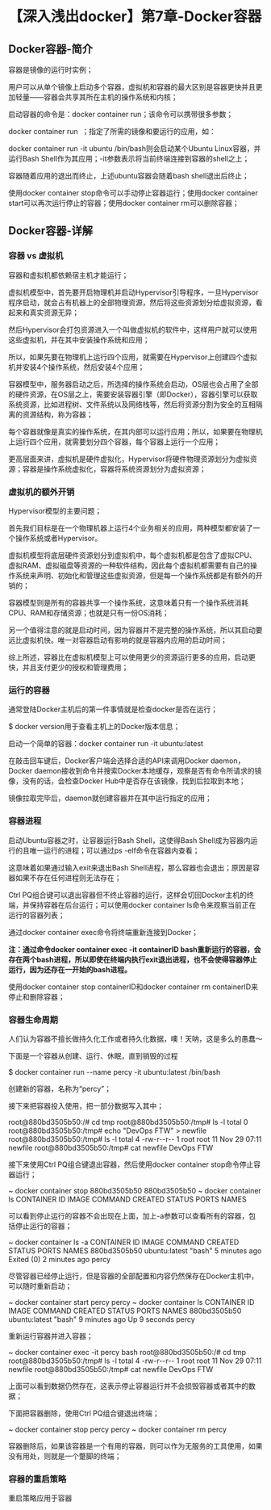 # 【深入浅出docker】第7章-Docker容器

## Docker容器-简介

容器是镜像的运行时实例；

用户可以从单个镜像上启动多个容器，虚拟机和容器的最大区别是容器更快并且更加轻量——容器会共享其所在主机的操作系统和内核；

启动容器的命令是：docker container run；该命令可以携带很多参数；

docker container run <image> <app>；指定了所需的镜像和要运行的应用，如：

docker container run -it ubuntu /bin/bash则会启动某个Ubuntu Linux容器，并运行Bash Shell作为其应用；-it参数表示将当前终端连接到容器的shell之上；

容器随着应用的退出而终止，上述ubuntu容器会随着bash shell退出后终止；

使用docker container stop命令可以手动停止容器运行；使用docker container start可以再次运行停止的容器；使用docker container rm可以删除容器；

## Docker容器-详解

### 容器 vs 虚拟机

容器和虚拟机都依赖宿主机才能运行；

虚拟机模型中，首先要开启物理机并启动Hypervisor引导程序，一旦Hypervisor程序启动，就会占有机器上的全部物理资源，然后将这些资源划分给虚拟资源，看起来和真实资源无异；

然后Hypervisor会打包资源进入一个叫做虚拟机的软件中，这样用户就可以使用这些虚拟机，并在其中安装操作系统和应用；

所以，如果先要在物理机上运行四个应用，就需要在Hypervisor上创建四个虚拟机并安装4个操作系统，然后安装4个应用；

容器模型中，服务器启动之后，所选择的操作系统会启动，OS层也会占用了全部的硬件资源，在OS层之上，需要安装容器引擎（即Docker），容器引擎可以获取系统资源，比如进程树、文件系统以及网络栈等，然后将资源分割为安全的互相隔离的资源结构，称为容器；

每个容器就像是真实的操作系统，在其内部可以运行应用；所以，如果要在物理机上运行四个应用，就需要划分四个容器，每个容器上运行一个应用；

更高层面来讲，虚拟机是硬件虚拟化，Hypervisor将硬件物理资源划分为虚拟资源；容器是操作系统虚拟化，容器将系统资源划分为虚拟资源；

### 虚拟机的额外开销

Hypervisor模型的主要问题；

首先我们目标是在一个物理机器上运行4个业务相关的应用，两种模型都安装了一个操作系统或者Hypervisor。

虚拟机模型将底层硬件资源划分到虚拟机中，每个虚拟机都是包含了虚拟CPU、虚拟RAM、虚拟磁盘等资源的一种软件结构，因此每个虚拟机都需要有自己的操作系统来声明、初始化和管理这些虚拟资源，但是每一个操作系统都是有额外的开销的；

容器模型则是所有的容器共享一个操作系统，这意味着只有一个操作系统消耗CPU、RAM和存储资源；也就是只有一份OS消耗；

另一个值得注意的就是启动时间，因为容器并不是完整的操作系统，所以其启动要远比虚拟机快。唯一对容器启动有影响的就是容器内应用的启动时间；

综上所述，容器比在虚拟机模型上可以使用更少的资源运行更多的应用，启动更快，并且支付更少的授权和管理费用；

### 运行的容器

通常登陆Docker主机后的第一件事情就是检查docker是否在运行；

$ docker version用于查看主机上的Docker版本信息；

启动一个简单的容器：docker container run -it ubuntu:latest

在敲击回车键后，Docker客户端会选择合适的API来调用Docker daemon，Docker daemon接收到命令并搜索Docker本地缓存，观察是否有命令所请求的镜像，没有的话，会检查Docker Hub中是否存在该镜像，找到后拉取到本地；

镜像拉取完毕后，daemon就创建容器并在其中运行指定的应用；

### 容器进程

启动Ubuntu容器之时，让容器运行Bash Shell，这使得Bash Shell成为容器内运行的且唯一运行的进程；可以通过ps -elf命令在容器内查看；

这意味着如果通过输入exit来退出Bash Shell进程，那么容器也会退出；原因是容器如果不存在任何进程则无法存在；

Ctrl PQ组合键可以退出容器但不终止容器的运行，这样会切回Docker主机的终端，并保持容器在后台运行；可以使用docker container ls命令来观察当前正在运行的容器列表；

通过docker container exec命令将终端重新连接到Docker；

**注：通过命令docker container exec -it containerID bash重新运行的容器，会存在两个bash进程，所以即使在终端内执行exit退出进程，也不会使得容器停止运行，因为还存在一开始的bash进程。**

使用docker container stop containerID和docker container rm containerID来停止和删除容器；

### 容器生命周期

人们认为容器不擅长做持久化工作或者持久化数据，噢！天呐，这是多么的愚蠢～

下面是一个容器从创建、运行、休眠，直到销毁的过程

$ docker container run --name percy -it ubuntu:latest /bin/bash

创建新的容器，名称为“percy”；

接下来把容器投入使用，把一部分数据写入其中；

root@880bd3505b50:/# cd tmp
root@880bd3505b50:/tmp# ls -l
total 0
root@880bd3505b50:/tmp# echo "DevOps FTW" > newfile
root@880bd3505b50:/tmp# ls -l
total 4
-rw-r--r-- 1 root root 11 Nov 29 07:11 newfile
root@880bd3505b50:/tmp# cat newfile
DevOps FTW

接下来使用Ctrl PQ组合键退出容器，然后使用docker container stop命令停止容器运行；

~ docker container stop 880bd3505b50
880bd3505b50
~ docker container ls
CONTAINER ID        IMAGE               COMMAND             CREATED             STATUS              PORTS               NAMES

可以看到停止运行的容器不会出现在上面，加上-a参数可以查看所有的容器，包括停止运行的容器；

~ docker container ls -a
CONTAINER ID        IMAGE                COMMAND                  CREATED             STATUS                        PORTS               NAMES
880bd3505b50        ubuntu:latest        "bash"                   5 minutes ago       Exited (0) 2 minutes ago                          percy

尽管容器已经停止运行，但是容器的全部配置和内容仍然保存在Docker主机中，可以随时重新启动；

~ docker container start percy
percy
~ docker container ls
CONTAINER ID        IMAGE               COMMAND             CREATED             STATUS              PORTS               NAMES
880bd3505b50        ubuntu:latest       "bash"              9 minutes ago       Up 9 seconds                            percy

重新运行容器并进入容器；

~ docker container exec -it percy bash
root@880bd3505b50:/# cd tmp
root@880bd3505b50:/tmp# ls -l
total 4
-rw-r--r-- 1 root root 11 Nov 29 07:11 newfile
root@880bd3505b50:/tmp# cat newfile
DevOps FTW

上面可以看到数据仍然存在，这表示停止容器运行并不会损毁容器或者其中的数据；

下面把容器删除，使用Ctrl PQ组合键退出终端；

~ docker container stop percy
percy
~ docker container rm percy

容器删除后，如果该容器是一个有用的容器，则可以作为无服务的工具使用，如果没有用处，则就是一个蹩脚的终端；

### 容器的重启策略

重启策略应用于容器